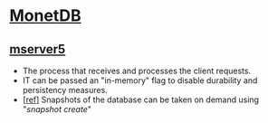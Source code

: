 # [MonetDB](https://github.com/MonetDB/MonetDB)

## [mserver5](https://www.monetdb.org/Documentation/mserver5-man-page)

* The process that receives and processes the client requests. 
* IT can be passed an "in-memory" flag to disable durability and persistency measures.
* [\[ref\]](https://www.monetdb.org/Documentation/monetdb-man-page) Snapshots of the database can be taken on demand using "*snapshot create*"
